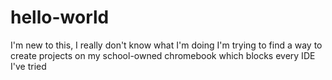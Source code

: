 # hello-world
I'm new to this, I really don't know what I'm doing
I'm trying to find a way to create projects on my school-owned chromebook which blocks every IDE I've tried
